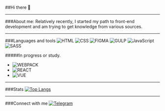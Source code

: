 #

##Hi there 👋

---

###About me:
Relatively recently, I started my path to front-end development and am trying to get knowledge from various sources.

---

###Languages and tools
![HTML](https://img.shields.io/badge/HTML-HTML-orange?style=flat&logo=html5)
![CSS](https://img.shields.io/badge/CSS-CSS-blue?style=flat&logo=css3&logoColor=blue)
![FIGMA](https://img.shields.io/badge/FIGMA-Figma-inactive?style=flat&logo=figma)
![GULP](https://img.shields.io/badge/Gulp-Gulp-cf4647?style=flat&logo=gulp)
![JavaScript](https://img.shields.io/badge/JS-JavaScript-yellow?style=flat&logo=javascript)
![SASS](https://img.shields.io/badge/Sass-SASS-cf649a?style=flat&logo=sass)

#####In progress or study.

- ![WEBPACK](https://img.shields.io/badge/WebPack-WEBPACK-lightblue?style=flat&logo=webpack)
- ![REACT](https://img.shields.io/badge/React-REACT-blue?style=flat&logo=react)
- ![VUE](https://img.shields.io/badge/Vue-VUE-41b883?style=flat&logo=vue.js)

---

###Stats
[![Top Langs](https://github-readme-stats.vercel.app/api/top-langs/?username=NailBrain13&layout)](https://github.com/NailBrain13)

---

###Connect with me
[![Telegram](https://img.shields.io/badge/-Telegram-<COLOR>?style=social&logo=telegram)](https://t.me/NailBrain)
